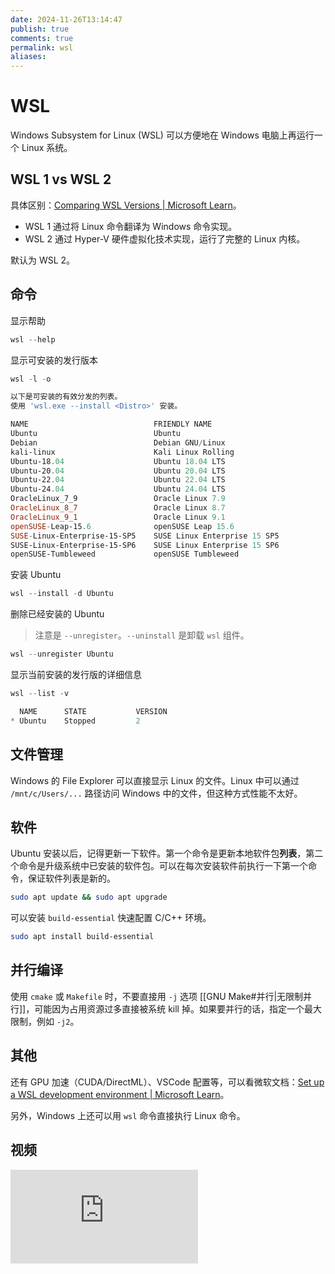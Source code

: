 ```yaml
---
date: 2024-11-26T13:14:47
publish: true
comments: true
permalink: wsl
aliases:
---
```


# WSL

Windows Subsystem for Linux (WSL) 可以方便地在 Windows 电脑上再运行一个 Linux 系统。

## WSL 1 vs WSL 2

具体区别：[Comparing WSL Versions | Microsoft Learn](https://learn.microsoft.com/en-us/windows/wsl/compare-versions)。

- WSL 1 通过将 Linux 命令翻译为 Windows 命令实现。
- WSL 2 通过 Hyper-V 硬件虚拟化技术实现，运行了完整的 Linux 内核。

默认为 WSL 2。

## 命令

显示帮助

``` powershell
wsl --help
```

显示可安装的发行版本

``` powershell
wsl -l -o
```

``` powershell
以下是可安装的有效分发的列表。
使用 'wsl.exe --install <Distro>' 安装。

NAME                            FRIENDLY NAME
Ubuntu                          Ubuntu
Debian                          Debian GNU/Linux
kali-linux                      Kali Linux Rolling
Ubuntu-18.04                    Ubuntu 18.04 LTS
Ubuntu-20.04                    Ubuntu 20.04 LTS
Ubuntu-22.04                    Ubuntu 22.04 LTS
Ubuntu-24.04                    Ubuntu 24.04 LTS
OracleLinux_7_9                 Oracle Linux 7.9
OracleLinux_8_7                 Oracle Linux 8.7
OracleLinux_9_1                 Oracle Linux 9.1
openSUSE-Leap-15.6              openSUSE Leap 15.6
SUSE-Linux-Enterprise-15-SP5    SUSE Linux Enterprise 15 SP5
SUSE-Linux-Enterprise-15-SP6    SUSE Linux Enterprise 15 SP6
openSUSE-Tumbleweed             openSUSE Tumbleweed
```

安装 Ubuntu

``` powershell
wsl --install -d Ubuntu
```

删除已经安装的 Ubuntu

> 注意是 `--unregister`。`--uninstall` 是卸载 `wsl` 组件。

``` powershell
wsl --unregister Ubuntu
```

显示当前安装的发行版的详细信息

``` powershell
wsl --list -v
```

``` powershell
  NAME      STATE           VERSION
* Ubuntu    Stopped         2
```

## 文件管理

Windows 的 File Explorer 可以直接显示 Linux 的文件。Linux 中可以通过 `/mnt/c/Users/...` 路径访问 Windows 中的文件，但这种方式性能不太好。

## 软件

Ubuntu 安装以后，记得更新一下软件。第一个命令是更新本地软件包**列表**，第二个命令是升级系统中已安装的软件包。可以在每次安装软件前执行一下第一个命令，保证软件列表是新的。

``` bash
sudo apt update && sudo apt upgrade
```

可以安装 `build-essential` 快速配置 C/C++ 环境。

``` bash
sudo apt install build-essential
```

## 并行编译

使用 `cmake` 或 `Makefile` 时，不要直接用 `-j` 选项 [[GNU Make#并行|无限制并行]]，可能因为占用资源过多直接被系统 kill 掉。如果要并行的话，指定一个最大限制，例如 `-j2`。

## 其他

还有 GPU 加速（CUDA/DirectML）、VSCode 配置等，可以看微软文档：[Set up a WSL development environment | Microsoft Learn](https://learn.microsoft.com/en-us/windows/wsl/setup/environment)。

另外，Windows 上还可以用 `wsl` 命令直接执行 Linux 命令。

## 视频

<div class="responsive-video-container">
    <iframe src="https://player.bilibili.com/player.html?isOutside=true&aid=1856395884&bvid=BV1tW42197za&cid=1630340704&p=1&autoplay=0" scrolling="no" border="0" frameborder="no" framespacing="0" allowfullscreen="true"></iframe>
</div>
